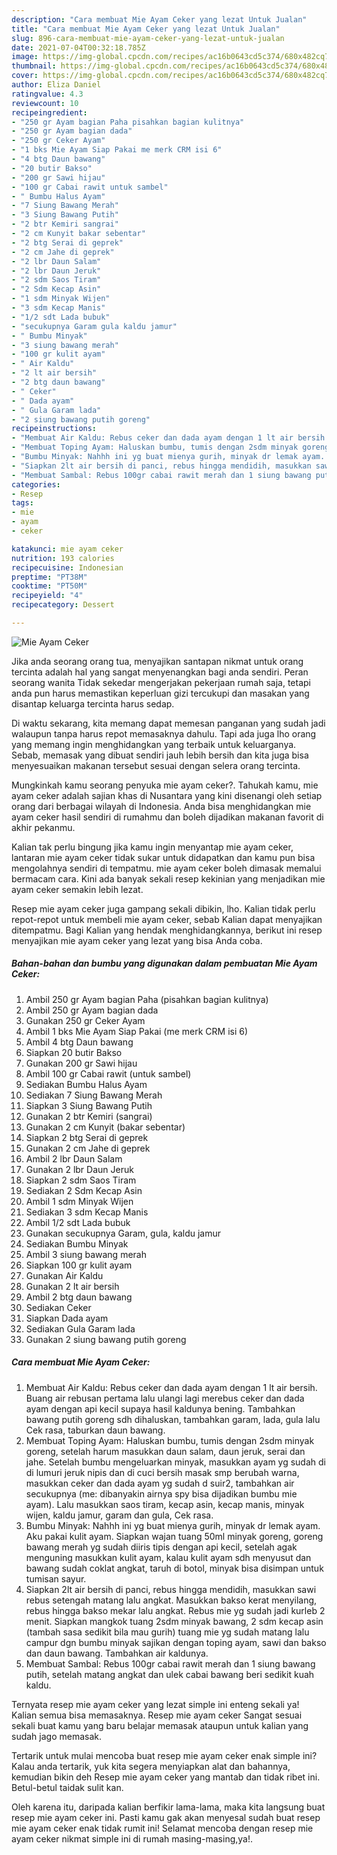 ```yaml
---
description: "Cara membuat Mie Ayam Ceker yang lezat Untuk Jualan"
title: "Cara membuat Mie Ayam Ceker yang lezat Untuk Jualan"
slug: 896-cara-membuat-mie-ayam-ceker-yang-lezat-untuk-jualan
date: 2021-07-04T00:32:18.785Z
image: https://img-global.cpcdn.com/recipes/ac16b0643cd5c374/680x482cq70/mie-ayam-ceker-foto-resep-utama.jpg
thumbnail: https://img-global.cpcdn.com/recipes/ac16b0643cd5c374/680x482cq70/mie-ayam-ceker-foto-resep-utama.jpg
cover: https://img-global.cpcdn.com/recipes/ac16b0643cd5c374/680x482cq70/mie-ayam-ceker-foto-resep-utama.jpg
author: Eliza Daniel
ratingvalue: 4.3
reviewcount: 10
recipeingredient:
- "250 gr Ayam bagian Paha pisahkan bagian kulitnya"
- "250 gr Ayam bagian dada"
- "250 gr Ceker Ayam"
- "1 bks Mie Ayam Siap Pakai me merk CRM isi 6"
- "4 btg Daun bawang"
- "20 butir Bakso"
- "200 gr Sawi hijau"
- "100 gr Cabai rawit untuk sambel"
- " Bumbu Halus Ayam"
- "7 Siung Bawang Merah"
- "3 Siung Bawang Putih"
- "2 btr Kemiri sangrai"
- "2 cm Kunyit bakar sebentar"
- "2 btg Serai di geprek"
- "2 cm Jahe di geprek"
- "2 lbr Daun Salam"
- "2 lbr Daun Jeruk"
- "2 sdm Saos Tiram"
- "2 Sdm Kecap Asin"
- "1 sdm Minyak Wijen"
- "3 sdm Kecap Manis"
- "1/2 sdt Lada bubuk"
- "secukupnya Garam gula kaldu jamur"
- " Bumbu Minyak"
- "3 siung bawang merah"
- "100 gr kulit ayam"
- " Air Kaldu"
- "2 lt air bersih"
- "2 btg daun bawang"
- " Ceker"
- " Dada ayam"
- " Gula Garam lada"
- "2 siung bawang putih goreng"
recipeinstructions:
- "Membuat Air Kaldu: Rebus ceker dan dada ayam dengan 1 lt air bersih. Buang air rebusan pertama lalu ulangi lagi merebus ceker dan dada ayam dengan api kecil supaya hasil kaldunya bening. Tambahkan bawang putih goreng sdh dihaluskan, tambahkan garam, lada, gula lalu Cek rasa, taburkan daun bawang."
- "Membuat Toping Ayam: Haluskan bumbu, tumis dengan 2sdm minyak goreng, setelah harum masukkan daun salam, daun jeruk, serai dan jahe. Setelah bumbu mengeluarkan minyak, masukkan ayam yg sudah di di lumuri jeruk nipis dan di cuci bersih masak smp berubah warna, masukkan ceker dan dada ayam yg sudah d suir2, tambahkan air secukupnya (me: dibanyakin airnya spy bisa dijadikan bumbu mie ayam). Lalu masukkan saos tiram, kecap asin, kecap manis, minyak wijen, kaldu jamur, garam dan gula, Cek rasa."
- "Bumbu Minyak: Nahhh ini yg buat mienya gurih, minyak dr lemak ayam. Aku pakai kulit ayam. Siapkan wajan tuang 50ml minyak goreng, goreng bawang merah yg sudah diiris tipis dengan api kecil, setelah agak menguning masukkan kulit ayam, kalau kulit ayam sdh menyusut dan bawang sudah coklat angkat, taruh di botol, minyak bisa disimpan untuk tumisan sayur."
- "Siapkan 2lt air bersih di panci, rebus hingga mendidih, masukkan sawi rebus setengah matang lalu angkat. Masukkan bakso kerat menyilang, rebus hingga bakso mekar lalu angkat. Rebus mie yg sudah jadi kurleb 2 menit. Siapkan mangkok tuang 2sdm minyak bawang, 2 sdm kecap asin (tambah sasa sedikit bila mau gurih) tuang mie yg sudah matang lalu campur dgn bumbu minyak sajikan dengan toping ayam, sawi dan bakso dan daun bawang. Tambahkan air kaldunya."
- "Membuat Sambal: Rebus 100gr cabai rawit merah dan 1 siung bawang putih, setelah matang angkat dan ulek cabai bawang beri sedikit kuah kaldu."
categories:
- Resep
tags:
- mie
- ayam
- ceker

katakunci: mie ayam ceker 
nutrition: 193 calories
recipecuisine: Indonesian
preptime: "PT38M"
cooktime: "PT50M"
recipeyield: "4"
recipecategory: Dessert

---
```



![Mie Ayam Ceker](https://img-global.cpcdn.com/recipes/ac16b0643cd5c374/680x482cq70/mie-ayam-ceker-foto-resep-utama.jpg)

Jika anda seorang orang tua, menyajikan santapan nikmat untuk orang tercinta adalah hal yang sangat menyenangkan bagi anda sendiri. Peran seorang  wanita Tidak sekedar mengerjakan pekerjaan rumah saja, tetapi anda pun harus memastikan keperluan gizi tercukupi dan masakan yang disantap keluarga tercinta harus sedap.

Di waktu  sekarang, kita memang dapat memesan panganan yang sudah jadi walaupun tanpa harus repot memasaknya dahulu. Tapi ada juga lho orang yang memang ingin menghidangkan yang terbaik untuk keluarganya. Sebab, memasak yang dibuat sendiri jauh lebih bersih dan kita juga bisa menyesuaikan makanan tersebut sesuai dengan selera orang tercinta. 



Mungkinkah kamu seorang penyuka mie ayam ceker?. Tahukah kamu, mie ayam ceker adalah sajian khas di Nusantara yang kini disenangi oleh setiap orang dari berbagai wilayah di Indonesia. Anda bisa menghidangkan mie ayam ceker hasil sendiri di rumahmu dan boleh dijadikan makanan favorit di akhir pekanmu.

Kalian tak perlu bingung jika kamu ingin menyantap mie ayam ceker, lantaran mie ayam ceker tidak sukar untuk didapatkan dan kamu pun bisa mengolahnya sendiri di tempatmu. mie ayam ceker boleh dimasak memalui bermacam cara. Kini ada banyak sekali resep kekinian yang menjadikan mie ayam ceker semakin lebih lezat.

Resep mie ayam ceker juga gampang sekali dibikin, lho. Kalian tidak perlu repot-repot untuk membeli mie ayam ceker, sebab Kalian dapat menyajikan ditempatmu. Bagi Kalian yang hendak menghidangkannya, berikut ini resep menyajikan mie ayam ceker yang lezat yang bisa Anda coba.

<!--inarticleads1-->

##### Bahan-bahan dan bumbu yang digunakan dalam pembuatan Mie Ayam Ceker:

1. Ambil 250 gr Ayam bagian Paha (pisahkan bagian kulitnya)
1. Ambil 250 gr Ayam bagian dada
1. Gunakan 250 gr Ceker Ayam
1. Ambil 1 bks Mie Ayam Siap Pakai (me merk CRM isi 6)
1. Ambil 4 btg Daun bawang
1. Siapkan 20 butir Bakso
1. Gunakan 200 gr Sawi hijau
1. Ambil 100 gr Cabai rawit (untuk sambel)
1. Sediakan  Bumbu Halus Ayam
1. Sediakan 7 Siung Bawang Merah
1. Siapkan 3 Siung Bawang Putih
1. Gunakan 2 btr Kemiri (sangrai)
1. Gunakan 2 cm Kunyit (bakar sebentar)
1. Siapkan 2 btg Serai di geprek
1. Gunakan 2 cm Jahe di geprek
1. Ambil 2 lbr Daun Salam
1. Gunakan 2 lbr Daun Jeruk
1. Siapkan 2 sdm Saos Tiram
1. Sediakan 2 Sdm Kecap Asin
1. Ambil 1 sdm Minyak Wijen
1. Sediakan 3 sdm Kecap Manis
1. Ambil 1/2 sdt Lada bubuk
1. Gunakan secukupnya Garam, gula, kaldu jamur
1. Sediakan  Bumbu Minyak
1. Ambil 3 siung bawang merah
1. Siapkan 100 gr kulit ayam
1. Gunakan  Air Kaldu
1. Gunakan 2 lt air bersih
1. Ambil 2 btg daun bawang
1. Sediakan  Ceker
1. Siapkan  Dada ayam
1. Sediakan  Gula Garam lada
1. Gunakan 2 siung bawang putih goreng




<!--inarticleads2-->

##### Cara membuat Mie Ayam Ceker:

1. Membuat Air Kaldu: Rebus ceker dan dada ayam dengan 1 lt air bersih. Buang air rebusan pertama lalu ulangi lagi merebus ceker dan dada ayam dengan api kecil supaya hasil kaldunya bening. Tambahkan bawang putih goreng sdh dihaluskan, tambahkan garam, lada, gula lalu Cek rasa, taburkan daun bawang.
1. Membuat Toping Ayam: Haluskan bumbu, tumis dengan 2sdm minyak goreng, setelah harum masukkan daun salam, daun jeruk, serai dan jahe. Setelah bumbu mengeluarkan minyak, masukkan ayam yg sudah di di lumuri jeruk nipis dan di cuci bersih masak smp berubah warna, masukkan ceker dan dada ayam yg sudah d suir2, tambahkan air secukupnya (me: dibanyakin airnya spy bisa dijadikan bumbu mie ayam). Lalu masukkan saos tiram, kecap asin, kecap manis, minyak wijen, kaldu jamur, garam dan gula, Cek rasa.
1. Bumbu Minyak: Nahhh ini yg buat mienya gurih, minyak dr lemak ayam. Aku pakai kulit ayam. Siapkan wajan tuang 50ml minyak goreng, goreng bawang merah yg sudah diiris tipis dengan api kecil, setelah agak menguning masukkan kulit ayam, kalau kulit ayam sdh menyusut dan bawang sudah coklat angkat, taruh di botol, minyak bisa disimpan untuk tumisan sayur.
1. Siapkan 2lt air bersih di panci, rebus hingga mendidih, masukkan sawi rebus setengah matang lalu angkat. Masukkan bakso kerat menyilang, rebus hingga bakso mekar lalu angkat. Rebus mie yg sudah jadi kurleb 2 menit. Siapkan mangkok tuang 2sdm minyak bawang, 2 sdm kecap asin (tambah sasa sedikit bila mau gurih) tuang mie yg sudah matang lalu campur dgn bumbu minyak sajikan dengan toping ayam, sawi dan bakso dan daun bawang. Tambahkan air kaldunya.
1. Membuat Sambal: Rebus 100gr cabai rawit merah dan 1 siung bawang putih, setelah matang angkat dan ulek cabai bawang beri sedikit kuah kaldu.




Ternyata resep mie ayam ceker yang lezat simple ini enteng sekali ya! Kalian semua bisa memasaknya. Resep mie ayam ceker Sangat sesuai sekali buat kamu yang baru belajar memasak ataupun untuk kalian yang sudah jago memasak.

Tertarik untuk mulai mencoba buat resep mie ayam ceker enak simple ini? Kalau anda tertarik, yuk kita segera menyiapkan alat dan bahannya, kemudian bikin deh Resep mie ayam ceker yang mantab dan tidak ribet ini. Betul-betul taidak sulit kan. 

Oleh karena itu, daripada kalian berfikir lama-lama, maka kita langsung buat resep mie ayam ceker ini. Pasti kamu gak akan menyesal sudah buat resep mie ayam ceker enak tidak rumit ini! Selamat mencoba dengan resep mie ayam ceker nikmat simple ini di rumah masing-masing,ya!.

